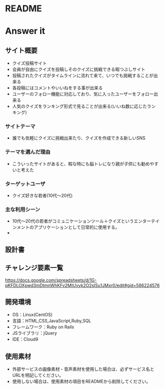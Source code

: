 # README
# Answer it

## サイト概要
- クイズ投稿サイト
- 会員が自由にクイズを投稿しそのクイズに挑戦できる暇つぶしサイト
- 投稿されたクイズがタイムラインに流れて来て、いつでも挑戦することが出来る
- 各投稿にはコメントやいいねをする事が出来る
- ユーザーのフォロー機能に対応しており、気に入ったユーザーをフォロー出来る
- 人気のクイズをランキング形式で見ることが出来る(いいね数に応じたランキング)

### サイトテーマ
- 誰でも気軽にクイズに挑戦出来たり、クイズを作成できる新しいSNS

### テーマを選んだ理由
- こういったサイトがあると、暇な時にも脳トレになり親が子供にも勧めやすいと考えた

### ターゲットユーザ
- クイズ好きな若者(10代～20代)

### 主な利用シーン
- 10代～20代の若者がコミュニケーションツール＋クイズというエンターテインメントのアプリケーションとして日常的に使用する。
-

## 設計書

## チャレンジ要素一覧
<https://docs.google.com/spreadsheets/d/1G-pKFDLOXpwd3mDtmnWhKFv2MtUvyk2O2sISu1JMxr0/edit#gid=566224576>

## 開発環境
- OS：Linux(CentOS)
- 言語：HTML,CSS,JavaScript,Ruby,SQL
- フレームワーク：Ruby on Rails
- JSライブラリ：jQuery
- IDE：Cloud9

## 使用素材
- 外部サービスの画像素材・音声素材を使用した場合は、必ずサービス名とURLを明記してください。
- 使用しない場合は、使用素材の項目をREADMEから削除してください。